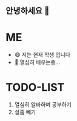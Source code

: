 ## 안녕하세요 👋

# ME
- 😄 저는 현재 학생 입니다
- 🌱 열심히 배우는중...  

# TODO-LIST
1. 열심히 알바하며 공부하기
2. 살좀 빼기

<!--
**SoohorangE/SoohorangE** is a ✨ _special_ ✨ repository because its `README.md` (this file) appears on your GitHub profile.

Here are some ideas to get you started:

- 🔭 I’m currently working on ...
- 🌱 I’m currently learning ...
- 👯 I’m looking to collaborate on ...
- 🤔 I’m looking for help with ...
- 💬 Ask me about ...
- 📫 How to reach me: ...
- 😄 Pronouns: ...
- ⚡ Fun fact: ...
-->
